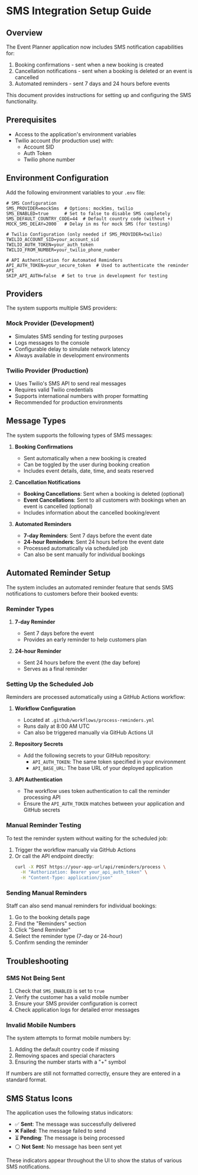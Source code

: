 # SMS Integration Setup Guide

## Overview

The Event Planner application now includes SMS notification capabilities for:

1. Booking confirmations - sent when a new booking is created
2. Cancellation notifications - sent when a booking is deleted or an event is cancelled
3. Automated reminders - sent 7 days and 24 hours before events

This document provides instructions for setting up and configuring the SMS functionality.

## Prerequisites

- Access to the application's environment variables
- Twilio account (for production use) with:
  - Account SID
  - Auth Token
  - Twilio phone number

## Environment Configuration

Add the following environment variables to your `.env` file:

```
# SMS Configuration
SMS_PROVIDER=mockSms  # Options: mockSms, twilio
SMS_ENABLED=true      # Set to false to disable SMS completely
SMS_DEFAULT_COUNTRY_CODE=44  # Default country code (without +)
MOCK_SMS_DELAY=2000   # Delay in ms for mock SMS (for testing)

# Twilio Configuration (only needed if SMS_PROVIDER=twilio)
TWILIO_ACCOUNT_SID=your_account_sid
TWILIO_AUTH_TOKEN=your_auth_token
TWILIO_FROM_NUMBER=your_twilio_phone_number

# API Authentication for Automated Reminders
API_AUTH_TOKEN=your_secure_token  # Used to authenticate the reminder API
SKIP_API_AUTH=false  # Set to true in development for testing
```

## Providers

The system supports multiple SMS providers:

### Mock Provider (Development)

- Simulates SMS sending for testing purposes
- Logs messages to the console
- Configurable delay to simulate network latency
- Always available in development environments

### Twilio Provider (Production)

- Uses Twilio's SMS API to send real messages
- Requires valid Twilio credentials
- Supports international numbers with proper formatting
- Recommended for production environments

## Message Types

The system supports the following types of SMS messages:

1. **Booking Confirmations**
   - Sent automatically when a new booking is created
   - Can be toggled by the user during booking creation
   - Includes event details, date, time, and seats reserved

2. **Cancellation Notifications**
   - **Booking Cancellations**: Sent when a booking is deleted (optional)
   - **Event Cancellations**: Sent to all customers with bookings when an event is cancelled (optional)
   - Includes information about the cancelled booking/event

3. **Automated Reminders**
   - **7-day Reminders**: Sent 7 days before the event date
   - **24-hour Reminders**: Sent 24 hours before the event date
   - Processed automatically via scheduled job
   - Can also be sent manually for individual bookings

## Automated Reminder Setup

The system includes an automated reminder feature that sends SMS notifications to customers before their booked events:

### Reminder Types

1. **7-day Reminder**
   - Sent 7 days before the event
   - Provides an early reminder to help customers plan

2. **24-hour Reminder**
   - Sent 24 hours before the event (the day before)
   - Serves as a final reminder

### Setting Up the Scheduled Job

Reminders are processed automatically using a GitHub Actions workflow:

1. **Workflow Configuration**
   - Located at `.github/workflows/process-reminders.yml`
   - Runs daily at 8:00 AM UTC
   - Can also be triggered manually via GitHub Actions UI

2. **Repository Secrets**
   - Add the following secrets to your GitHub repository:
     - `API_AUTH_TOKEN`: The same token specified in your environment
     - `API_BASE_URL`: The base URL of your deployed application

3. **API Authentication**
   - The workflow uses token authentication to call the reminder processing API
   - Ensure the `API_AUTH_TOKEN` matches between your application and GitHub secrets

### Manual Reminder Testing

To test the reminder system without waiting for the scheduled job:

1. Trigger the workflow manually via GitHub Actions
2. Or call the API endpoint directly:
   ```bash
   curl -X POST https://your-app-url/api/reminders/process \
     -H "Authorization: Bearer your_api_auth_token" \
     -H "Content-Type: application/json"
   ```

### Sending Manual Reminders

Staff can also send manual reminders for individual bookings:

1. Go to the booking details page
2. Find the "Reminders" section
3. Click "Send Reminder"
4. Select the reminder type (7-day or 24-hour)
5. Confirm sending the reminder

## Troubleshooting

### SMS Not Being Sent

1. Check that `SMS_ENABLED` is set to `true`
2. Verify the customer has a valid mobile number
3. Ensure your SMS provider configuration is correct
4. Check application logs for detailed error messages

### Invalid Mobile Numbers

The system attempts to format mobile numbers by:

1. Adding the default country code if missing
2. Removing spaces and special characters
3. Ensuring the number starts with a "+" symbol

If numbers are still not formatted correctly, ensure they are entered in a standard format.

## SMS Status Icons

The application uses the following status indicators:

- ✅ **Sent**: The message was successfully delivered
- ❌ **Failed**: The message failed to send
- ⏳ **Pending**: The message is being processed
- ⚪ **Not Sent**: No message has been sent yet

These indicators appear throughout the UI to show the status of various SMS notifications. 